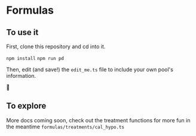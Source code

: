 # Formulas

## To use it

First, clone this repository and cd into it.

`npm install`
`npm run pd`

Then, edit (and save!) the `edit_me.ts` file to include your own pool's information.

🎉

## To explore

More docs coming soon, check out the treatment functions for more fun in the meantime
`formulas/treatments/cal_hypo.ts`
